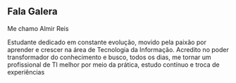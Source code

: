 ## Fala Galera 
Me chamo Almir Reis

Estudante dedicado em constante evolução, movido pela paixão por aprender e crescer na área de Tecnologia da Informação. Acredito no poder transformador do conhecimento e busco, todos os dias, me tornar um profissional de TI melhor por meio da prática, estudo contínuo e troca de experiências
<!--
**AlmirReis/AlmirReis** is a ✨ _special_ ✨ repository because its `README.md` (this file) appears on your GitHub profile.

Here are some ideas to get you started:

- 🔭 I’m currently working on ...
- 🌱 I’m currently learning ...
- 👯 I’m looking to collaborate on ...
- 🤔 I’m looking for help with ...
- 💬 Ask me about ...
- 📫 How to reach me: ...
- 😄 Pronouns: ...
- ⚡ Fun fact: ...
-->
